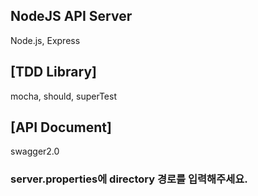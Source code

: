 ## NodeJS API Server
Node.js, Express
## [TDD Library] 
mocha, should, superTest
## [API Document]
swagger2.0



### server.properties에 directory 경로를 입력해주세요.